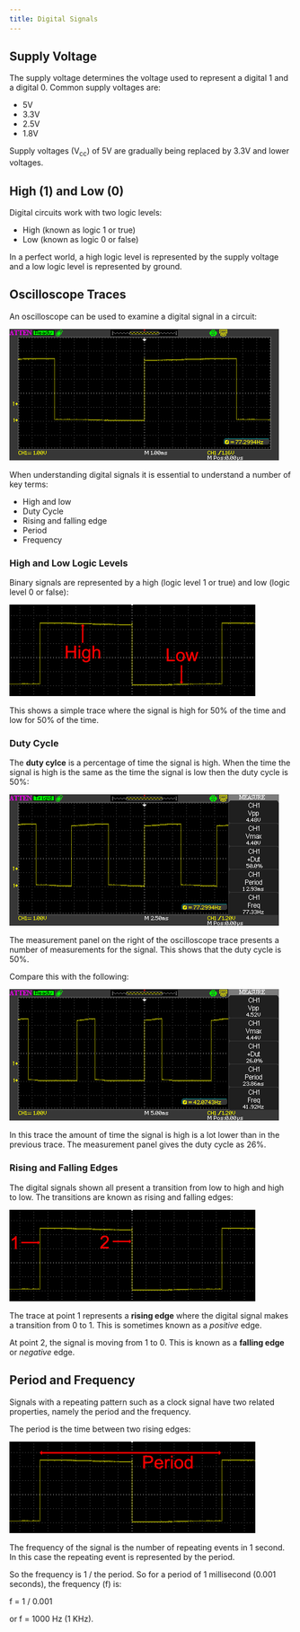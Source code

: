 ```yaml
---
title: Digital Signals
---
```


## Supply Voltage

The supply voltage determines the voltage used to represent a digital 1 and a digital 0.  Common supply voltages are:

* 5V
* 3.3V
* 2.5V
* 1.8V

Supply voltages (V<sub>cc</sub>) of 5V are gradually being replaced by 3.3V and lower voltages.

## High (1) and Low (0)

Digital circuits work with two logic levels:

* High (known as logic 1 or true)
* Low (known as logic 0 or false)

In a perfect world, a high logic level is represented by the supply voltage and a low logic level is represented by ground.

## Oscilloscope Traces

An oscilloscope can be used to examine a digital signal in a circuit:

![Oscilloscope Trace](SquareWave.png)

When understanding digital signals it is essential to understand a number of key terms:

* High and low
* Duty Cycle
* Rising and falling edge
* Period
* Frequency

### High and Low Logic Levels

Binary signals are represented by a high (logic level 1 or true) and low (logic level 0 or false):

![High and logic levels](HighAndLow.png)

This shows a simple trace where the signal is high for 50% of the time and low for 50% of the time.

### Duty Cycle

The **duty cylce** is a percentage of time the signal is high.  When the time the signal is high is the same as the time the signal is low then the duty cycle is 50%:

![50% Duty Cycle](DutyCycle50Percent.png)

The measurement panel on the right of the oscilloscope trace presents a number of measurements for the signal.  This shows that the duty cycle is 50%.

Compare this with the following:

![25% Duty Cycle](DutyCycle25Percent.png)

In this trace the amount of time the signal is high is a lot lower than in the previous trace.  The measurement panel gives the duty cycle as 26%.

### Rising and Falling Edges

The digital signals shown all present a transition from low to high and high to low.  The transitions are known as rising and falling edges:

![Rising and falling edges](RisingAndFallingEdges.png)

The trace at point 1 represents a **rising edge** where the digital signal makes a transition from 0 to 1.  This is sometimes known as a _positive_ edge.

At point 2, the signal is moving from 1 to 0.  This is known as a **falling edge** or _negative_ edge.

## Period and Frequency

Signals with a repeating pattern such as a clock signal have two related properties, namely the period and the frequency.

The period is the time between two rising edges:

![Period](Period.png)

The frequency of the signal is the number of repeating events in 1 second.  In this case the repeating event is represented by the period.

So the frequency is 1 / the period.  So for a period of 1 millisecond (0.001 seconds), the frequency (f) is:

f = 1 / 0.001

or f = 1000 Hz (1 KHz).
